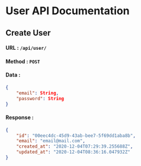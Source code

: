 # User API Documentation

## Create User
#### URL : `/api/user/`

#### Method : `POST`

#### Data :

```json
{
    "email": String,
    "password": String
}


```

#### Response :

```json
{
    "id": "00eec4dc-45d9-43ab-bee7-5f69dd1aba8b",
    "email": "email@mail.com",
    "created_at": "2020-12-04T07:29:39.255688Z",
    "updated_at": "2020-12-04T08:36:16.047932Z"
}
```